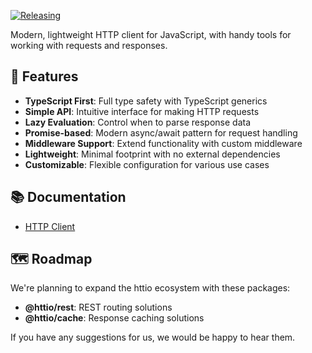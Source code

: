 [![Releasing](https://github.com/vladstsk/httio/actions/workflows/releasing.yml/badge.svg)](https://github.com/vladstsk/httio/actions/workflows/releasing.yml)

Modern, lightweight HTTP client for JavaScript, with handy tools for working with requests and responses.

## 🚀 Features

- **TypeScript First**: Full type safety with TypeScript generics
- **Simple API**: Intuitive interface for making HTTP requests
- **Lazy Evaluation**: Control when to parse response data
- **Promise-based**: Modern async/await pattern for request handling
- **Middleware Support**: Extend functionality with custom middleware
- **Lightweight**: Minimal footprint with no external dependencies
- **Customizable**: Flexible configuration for various use cases

## 📚 Documentation

- [HTTP Client](https://github.com/vladstsk/httio/tree/main/packages/httio)

## 🗺️ Roadmap

We're planning to expand the httio ecosystem with these packages:

- **@httio/rest**: REST routing solutions
- **@httio/cache**: Response caching solutions

If you have any suggestions for us, we would be happy to hear them.
